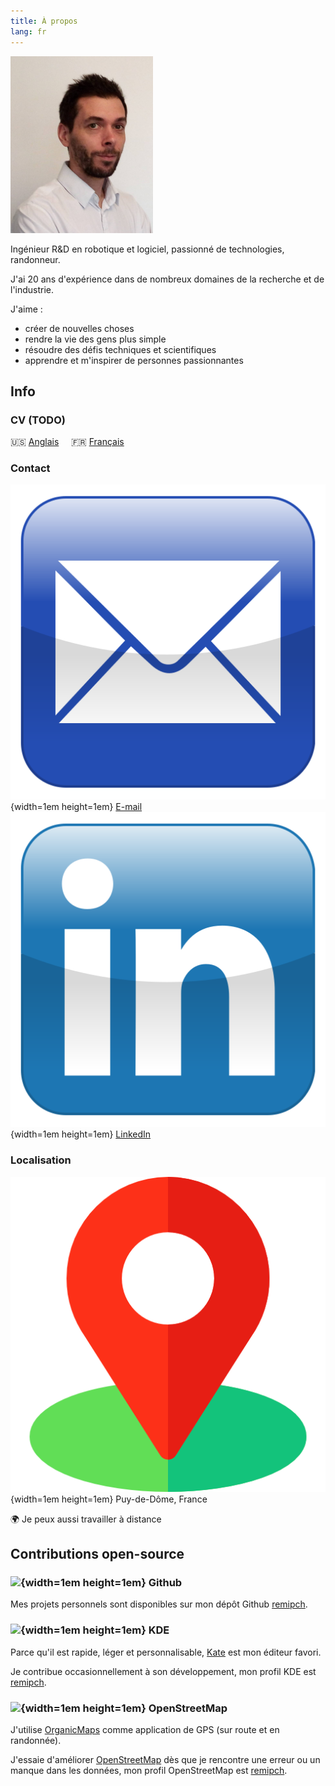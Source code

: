 ```yaml
---
title: À propos
lang: fr
---
```


![](images/Remi-PEUCHOT.jpg)

Ingénieur R&D en robotique et logiciel, passionné de technologies, randonneur.

J'ai 20 ans d'expérience dans de nombreux domaines de la recherche et de l'industrie.

J'aime :

* créer de nouvelles choses
* rendre la vie des gens plus simple
* résoudre des défis techniques et scientifiques
* apprendre et m'inspirer de personnes passionnantes

## Info

### CV (TODO)

🇺🇸 [Anglais](Remi-PEUCHOT-en.pdf) &nbsp; &nbsp;
🇫🇷 [Français](Remi-PEUCHOT-fr.pdf)

### Contact

![](images/email.svg){width=1em height=1em}  [E-mail](mailto:remipch@proton.me) &nbsp; &nbsp;
![](images/linkedin.svg){width=1em height=1em}  [LinkedIn](https://www.linkedin.com/in/peuchotremi)

### Localisation

![](images/location.png){width=1em height=1em} Puy-de-Dôme, France

🌍 Je peux aussi travailler à distance

## Contributions open-source

### ![](images/github.ico){width=1em height=1em} Github

Mes projets personnels sont disponibles sur mon dépôt Github [remipch](https://github.com/remipch).

### ![](images/kde.ico){width=1em height=1em} KDE

Parce qu'il est rapide, léger et personnalisable, [Kate](https://kate-editor.org/) est mon éditeur favori.

Je contribue occasionnellement à son développement, mon profil KDE est [remipch](https://invent.kde.org/remipch).

### ![](images/openstreetmap.ico){width=1em height=1em} OpenStreetMap

J'utilise [OrganicMaps](https://organicmaps.app/) comme application de GPS (sur route et en randonnée).

J'essaie d'améliorer [OpenStreetMap](https://www.openstreetmap.org/) dès que je rencontre une erreur ou un manque dans les données,
mon profil OpenStreetMap est [remipch](https://www.openstreetmap.org/user/remipch).
